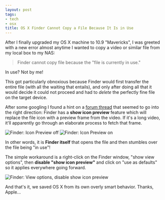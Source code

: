 ```yaml
---
layout: post
tags:
- tech
- osx
title: OS X Finder Cannot Copy a File Because It Is in Use
---
```


After I finally upgraded my OS X machine to 10.9 "Mavericks", I was greeted with a new error almost anytime I wanted to copy a video or similar file from my local box to my NAS:

> Finder cannot copy file because the "file is currently in use."

In use? Not by me!

This got particularly obnoxious because Finder would first transfer the entire file (with all the waiting that entails), and only after doing all that it would decide it could not proceed and had to *delete* the perfectly fine file on the target device.

After some googling I found a hint on a [forum thread](https://discussions.apple.com/thread/5512219?start=15&tstart=0) that seemed to go into the right direction: Finder has a **show icon preview** feature which will replace the file icon with a preview frame from the video. If it's a long video, it'll apparently go through an elaborate process to fetch that frame.

![Finder: Icon Preview off](/media/2014/finder-icon-preview-off.png)
![Finder: Icon Preview on](/media/2014/finder-icon-preview-on.png)

In other words, it is **Finder itself** that opens the file and then stumbles over the file being "in use"!

The simple workaround is a right-click on the Finder window, "show view options", then **disable "show icon preview"** and click on "use as defaults" so it applies everywhere going forward.

![Finder: View options, disable show icon preview](/media/2014/finder-view-options.png)

And that's it, we saved OS X from its own overly smart behavior. Thanks, Apple...